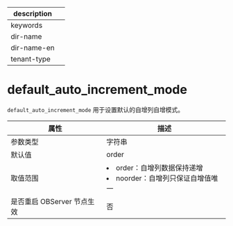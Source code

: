 |description||
|---|---|
|keywords||
|dir-name||
|dir-name-en||
|tenant-type||

# default_auto_increment_mode

`default_auto_increment_mode` 用于设置默认的自增列自增模式。

| **属性** | **描述** |
| --- | --- |
| 参数类型 | 字符串  |
| 默认值 | order |
| 取值范围 | <li>order：自增列数据保持递增<li>noorder：自增列只保证自增值唯一 |
| 是否重启 OBServer 节点生效 | 否 |
